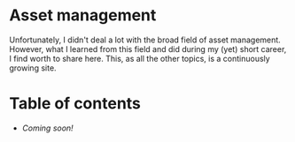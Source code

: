 # Asset management

Unfortunately, I didn't deal a lot with the broad field of asset management. However, what I learned from this field and did during my (yet) short career, I find worth to share here. This, as all the other topics, is a continuously growing site.

# Table of contents

* _Coming soon!_

